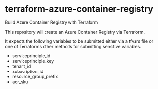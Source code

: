 # terraform-azure-container-registry
Build Azure Container Registry with Terraform

This repository will create an Azure Container Registry via Terraform.

It expects the following variables to be submitted either via a tfvars file
or one of Terraforms other methods for submitting sensitive variables.

- serviceprinciple_id
- serviceprinciple_key
- tenant_id
- subscription_id
- resource_group_prefix
- acr_sku
